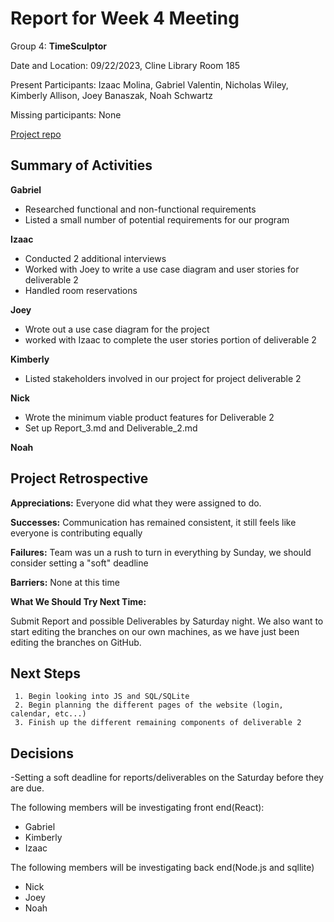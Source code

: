 # Report for Week 4 Meeting

Group 4: **TimeSculptor**

Date and Location: 09/22/2023, Cline Library Room 185

Present Participants: Izaac Molina, Gabriel Valentin, Nicholas Wiley, Kimberly Allison, Joey Banaszak, Noah Schwartz

Missing participants: None

[Project repo](https://github.com/nickw409/TimeSculptor)

## Summary of Activities

**Gabriel**

- Researched functional and non-functional requirements
- Listed a small number of potential requirements for our program

**Izaac**

- Conducted 2 additional interviews
- Worked with Joey to write a use case diagram and user stories for deliverable 2
- Handled room reservations

**Joey**
 - Wrote out a use case diagram for the project
 - worked with Izaac to complete the user stories portion of deliverable 2

**Kimberly**

- Listed stakeholders involved in our project for project deliverable 2

**Nick**

- Wrote the minimum viable product features for Deliverable 2
- Set up Report_3.md and Deliverable_2.md

**Noah**

## Project Retrospective

**Appreciations:** Everyone did what they were assigned to do.

**Successes:** Communication has remained consistent, it still feels like everyone is contributing equally

**Failures:** Team was un a rush to turn in everything by Sunday, we should consider setting a "soft" deadline 

**Barriers:** None at this time

**What We Should Try Next Time:** 

Submit Report and possible Deliverables by Saturday night. We also want to start editing the branches on our own machines, as we have just been editing the branches on GitHub.

## Next Steps
     1. Begin looking into JS and SQL/SQLite
     2. Begin planning the different pages of the website (login, calendar, etc...)
     3. Finish up the different remaining components of deliverable 2

## Decisions

-Setting a soft deadline for reports/deliverables on the Saturday before they are due.

The following members will be investigating front end(React):

- Gabriel
- Kimberly
- Izaac

The following members will be investigating back end(Node.js and sqllite)

- Nick
- Joey
- Noah
